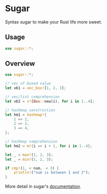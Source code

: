 # Sugar

Syntax sugar to make your Rust life more sweet.

## Usage
```rust
use sugar::*;
```
## Overview

```rust
use sugar::*;

// vec of boxed value
let vb1 = vec_box![1, 2, 3];

// vec/list comprehension
let vb2 = v![Box::new(i), for i in 1..4];

// hashmap construction
let hm1 = hashmap!{
    1 => 2,
    2 => 3,
    3 => 4,
};

// hashmap comprehension
let hm2 = m!{i => i + 1, for i in 1..4};

let _ = max!(1, 2, 3);
let _ = min!(1, 2, 3);

if cmp!(1, < num， < 3) {
    println!("num is between 1 and 3");
}

```

More detail in sugar's [documentation](https://docs.rs/sugar).
